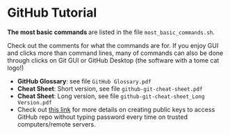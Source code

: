 # GitHub Tutorial

<b>The most basic commands </b>are listed in the file `most_basic_commands.sh`.

Check out the comments for what the commands are for. If you enjoy GUI and clicks more than command lines, many of commands can also be done through clicks on Git GUI or GitHub Desktop (the software with a tome cat logo!)

- <b>GitHub Glossary</b>: see file  `GitHub Glossary.pdf`
- <b>Cheat Sheet</b>: Short version, see file  `github-git-cheat-sheet.pdf`
- <b>Cheat Sheet</b>: Long version, see file  `github-git-cheat-sheet_Long Version.pdf`
- Check out [this link](https://help.github.com/articles/generating-ssh-keys/) for more details on creating public keys to access GitHub repo without typing password every time on trusted computers/remote servers.
